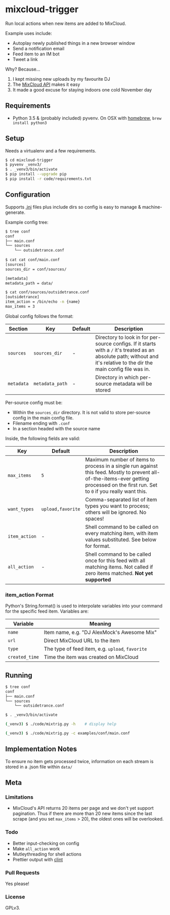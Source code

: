 # mixcloud-trigger

Run local actions when new items are added to MixCloud.

Example uses include:

*  Autoplay newly published things in a new browser window
*  Send a notification email
*  Feed item to an IM bot
*  Tweet a link

Why?  Because...

1.  I kept missing new uploads by my favourite DJ
2.  The [MixCloud API](https://www.mixcloud.com/developers/) makes it easy
3.  It made a good excuse for staying indoors one cold November day


## Requirements

*  Python 3.5 &amp; (probably included) pyvenv.  On OSX with [homebrew](http://brew.sh/), `brew install python3`



## Setup

Needs a virtualenv and a few requirements.

```bash
$ cd mixcloud-trigger
$ pyvenv _venv3/
$ . _venv3/bin/activate
$ pip install --upgrade pip
$ pip install -r code/requirements.txt
```


## Configuration

Supports [.ini](https://en.wikipedia.org/wiki/INI_file) files plus include dirs so config is easy to manage & machine-generate.  

Example config tree:

```bash
$ tree conf
conf
├── main.conf
└── sources
    └── outsidetrance.conf
    
$ cat cat conf/main.conf
[sources]
sources_dir = conf/sources/

[metadata]
metadata_path = data/

$ cat conf/sources/outsidetrance.conf
[outsidetrance]
item_action = /bin/echo -n {name}
max_items = 3
```

Global config follows the format:

| Section | Key | Default | Description |
|---|---|---|---|
| `sources` | `sources_dir` | - | Directory to look in for per-source configs.  If it starts with a `/` it's treated as an absolute path; without and it's relative to the dir the main config file was in. |
| `metadata` | `metadata_path` | - | Directory in which per-source metadata will be stored |


Per-source config must be:

* Within the `sources_dir` directory.  It is not valid to store per-source config in the main config file.
* Filename ending with `.conf`
* In a section headed with the source name

Inside, the following fields are valid:

| Key | Default | Description |
|---|---|---|
| `max_items`  | `5` | Maximum number of items to process in a single run against this feed.  Mostly to prevent all-of-the-items-ever getting processed on the first run.  Set to `0` if you really want this. |
| `want_types` | `upload,favorite` | Comma-separated list of item types you want to process; others will be ignored.  No spaces! |
| `item_action` | - | Shell command to be called on every matching item, with item values substituted.  See below for format. |
| `all_action`  | - | Shell command to be called once for this feed with all matching items.  Not called if zero items matched. __Not yet supported__|


### item_action Format

Python's String.format() is used to interpolate variables into your command for the specific feed item.  Variables are:

| Variable | Meaning  |
|---|---|
| `name` | Item name, e.g. "DJ AlexMock's Awesome Mix" |
| `url` | Direct MixCloud URL to the item |
| `type` | The type of feed item, e.g. `upload`, `favorite` |
| `created_time` | Time the item was created on MixCloud |



## Running

```bash
$ tree conf
conf
├── main.conf
└── sources
    └── outsidetrance.conf

$ . _venv3/bin/activate

(_venv3) $ ./code/mixtrig.py -h    # display help

(_venv3) $ ./code/mixtrig.py -c examples/conf/main.conf
```


## Implementation Notes

To ensure no item gets processed twice, information on each stream is stored in a .json file within `data/` 



## Meta

### Limitations

* MixCloud's API returns 20 items per page and we don't yet support pagination.  Thus if there are more than 20 new items since the last scrape (and you set `max_items` > 20), the oldest ones will be overlooked.


### Todo

* Better input-checking on config
* Make `all_action` work
* Mutleythreading for shell actions
* Prettier output with [clint](https://github.com/kennethreitz/clint)


### Pull Requests

Yes please!


### License

GPLv3.
